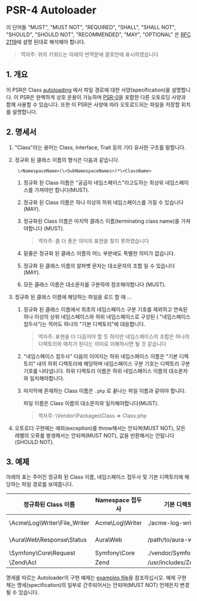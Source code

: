 # PSR-4 Autoloader

이 단어들 "MUST", "MUST NOT", "REQUIRED", "SHALL", "SHALL NOT", "SHOULD", "SHOULD NOT", "RECOMMENDED", "MAY", "OPTIONAL" 은 [RFC 2119](http://tools.ietf.org/html/rfc2119)에 설명 된대로 해석해야 합니다.

> 역자주: 위의 키워드는 아래의 번역문에 괄호안에 표시하였습니다

## 1. 개요

이 PSR은 Class [autoloading] 에서 파일 경로에 대한 사양(specification)을 설명합니다.
이 PSR은 완벽하게 상호 운용이 가능하며 [PSR-0]을 포함한 다른 오토로딩 사양과 함께 사용할 수 있습니다.
또한 이 PSR은 사양에 따라 오토로드되는 파일을 저장할 위치를 설명합니다.

## 2. 명세서

1. "Class"라는 용어는 Class, Interface, Trait 등의 기타 유사한 구조를 말합니다.

2. 정규화 된 클래스 이름의 형식은 다음과 같습니다.

        \<NamespaceName>(\<SubNamespaceNames>)*\<ClassName>

    1. 정규화 된 Class 이름은 "공급자 네임스페이스"라고도하는 최상위 네임스페이스를 가져야만 합니다(MUST). 

    2. 정규화 된 Class 이름은 하나 이상의 하위 네임스페이스를 가질 수 있습니다 (MAY).

    3. 정규화된 Class 이름은 마지막 클래스 이름(terminating class name)을 가져야합니다 (MUST).
       > 역자주: 좀 더 좋은 의미의 표현을 찾지 못하였습니다

    4. 밑줄은 정규화 된 클래스 이름의 어느 부분에도 특별한 의미가 없습니다.

    5. 정규화 된 클래스 이름의 알파벳 문자는 대소문자의 조합 일 수 있습니다 (MAY).

    6. 모든 클래스 이름은 대소문자를 구분하여 참조해야합니다 (MUST).

3. 정규화 된 클래스 이름에 해당하는 파일을 로드 할 때 ...

    1. 정규화 된 클래스 이름에서 최초의 네임스페이스 구분 기호를 제외하고 연속된 하나 이상의 상위 네임스페이스와 하위 네임스페이스로 구성된 ( "네임스페이스 접두사")는 적어도 하나의 "기본 디렉토리"에 대응합니다.
       > 역자주: 표현을 더 다듬어야 할 듯 하지만 네임스페이스의 조합은 하나의 디렉토리와 매치가 된다는 의미로 이해하시면 될 것 같습니다

    2. "네임스페이스 접두사" 다음의 이어지는 하위 네임스페이스 이름은 "기본 디렉토리" 내의 하위 디렉토리에 해당하며 네임스페이스 구분 기호는 디렉토리 구분 기호를 나타냅니다.
       하위 디렉토리 이름은 하위 네임스페이스 이름의 대소문자와 일치해야합니다.

    3. 마지막에 존재하는 Class 이름은 `.php` 로 끝나는 파일 이름과 같아야 합니다.

       파일 이름은 Class 이름의 대소문자와 일치해야합니다(MUST).
       > 역자주: \Vendor\Packages\Class => Class.php

4. 오토로더 구현체는 예외(exception)를 throw해서는 안되며(MUST NOT), 모든 레벨의 오류를 발생해서는 안되며(MUST NOT), 값을 반환해서는 안됩니다 (SHOULD NOT).

## 3. 예제

아래의 표는 주어진 정규화 된 Class 이름, 네임스페이스 접두사 및 기본 디렉토리에 해당하는 파일 경로를 보여줍니다.

| 정규화된 Class 이름             | Namespace 접두사    | 기본 디렉토리              | 결과 파일 경로
| ----------------------------- |--------------------|--------------------------|-------------------------------------------
| \Acme\Log\Writer\File_Writer  | Acme\Log\Writer    | ./acme-log-writer/lib/   | ./acme-log-writer/lib/File_Writer.php
| \Aura\Web\Response\Status     | Aura\Web           | /path/to/aura-web/src/   | /path/to/aura-web/src/Response/Status.php
| \Symfony\Core\Request         | Symfony\Core       | ./vendor/Symfony/Core/   | ./vendor/Symfony/Core/Request.php
| \Zend\Acl                     | Zend               | /usr/includes/Zend/      | /usr/includes/Zend/Acl.php

명세를 따르는 Autoloader의 구현 예제는 [examples file]을 참조하십시오.
예제 구현체는 명세(specification)의 일부로 간주되어서는 안되며(MUST NOT) 언제든지 변경 될 수 있습니다. 

[autoloading]: http://php.net/autoload
[PSR-0]: https://github.com/php-fig/fig-standards/blob/master/accepted/PSR-0.md
[examples file]: https://github.com/php-fig/fig-standards/blob/master/accepted/PSR-4-autoloader-examples.md
